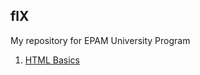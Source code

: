## flX
 My repository for EPAM University Program
 

 1. [HTML Basics](https://romanvavrun.github.io/FLX/FLX_homework_1/homework/)